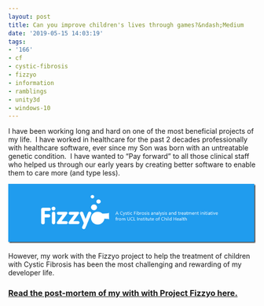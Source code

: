 ```yaml
---
layout: post
title: Can you improve children's lives through games?&ndash;Medium
date: '2019-05-15 14:03:19'
tags:
- '166'
- cf
- cystic-fibrosis
- fizzyo
- information
- ramblings
- unity3d
- windows-10
---
```


I have been working long and hard on one of the most beneficial projects of my life.&nbsp; I have worked in healthcare for the past 2 decades professionally with healthcare software, ever since my Son was born with an untreatable genetic condition.&nbsp; I have wanted to “Pay forward” to all those clinical staff who helped us through our early years by creating better software to enable them to care more (and type less).&nbsp;

[![FizzyoFrameworkLogo](/Images/wordpress/2019/05/FizzyoFrameworkLogo.png "FizzyoFrameworkLogo")](https://link.medium.com/JQwWLrljGW)

However, my work with the Fizzyo project to help the treatment of children with Cystic Fibrosis has been the most challenging and rewarding of my developer life.

### [Read the post-mortem of my with with Project Fizzyo here.](https://link.medium.com/JQwWLrljGW)
